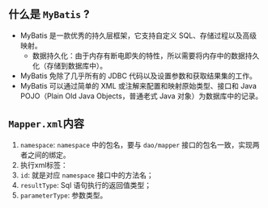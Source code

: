 ## 什么是 `MyBatis` ?
* MyBatis 是一款优秀的持久层框架，它支持自定义 SQL、存储过程以及高级映射。
    * 数据持久化：由于内存有断电即失的特性，所以需要将内存中的数据持久化（存储到数据库中）。
* MyBatis 免除了几乎所有的 JDBC 代码以及设置参数和获取结果集的工作。
* MyBatis 可以通过简单的 XML 或注解来配置和映射原始类型、接口和 Java POJO（Plain Old Java Objects，普通老式 Java 对象）为数据库中的记录。


## `Mapper.xml`内容
1. `namespace`: `namespace` 中的包名，要与 `dao/mapper` 接口的包名一致，实现两者之间的绑定。
2. 执行xml标签：
  1. `id`: 就是对应 `namespace` 接口中的方法名；
  2. `resultType`: Sql 语句执行的返回值类型；
  3. `parameterType`: 参数类型。
